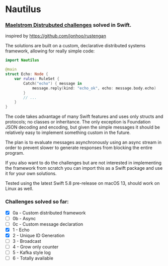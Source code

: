 # Nautilus
### [Maelstrom Distrubuted challenges](https://fly.io/dist-sys/) solved in Swift.

inspired by https://github.com/jonhoo/rustengan

The solutions are built on a custom, declarative distributed systems framework, allowing for really simple code:

```swift
import Nautilus

@main
struct Echo: Node {
    var rules: RuleSet {
        Catch("echo") { message in
            message.reply(kind: "echo_ok", echo: message.body.echo)
        }
        // ...
    }
}
```

The code takes advantage of many Swift features and uses only structs and protocols; no classes or inheritance. The only exception is Foundation JSON decoding and encoding, but given the simple messages it should be relatively easy to implement something custom in the future.

The plan is to evaluate messages asynchronously using an async stream in order to prevent slower to generate responses from blocking the entire program.

If you also want to do the challenges but are not interested in implementing the framework from scratch you can import this as a Swift package and use it for your own solutions.

Tested using the latest Swift 5.8 pre-release on macOS 13, should work on Linux as well.

### Challenges solved so far:
- [x] 0a - Custom distributed framework
- [ ] 0b - Async
- [ ] 0c - Custom message declaration
- [x] 1 - Echo
- [x] 2 - Unique ID Generation
- [ ] 3 - Broadcast
- [ ] 4 - Grow only counter
- [ ] 5 - Kafka style log
- [ ] 6 - Totally available

